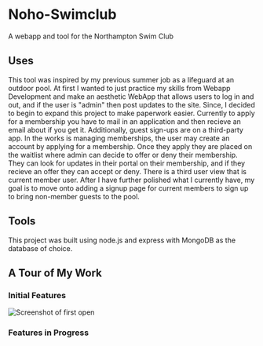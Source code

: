 # Noho-Swimclub
A webapp and tool for the Northampton Swim Club

## Uses
This tool was inspired by my previous summer job as a lifeguard at an outdoor pool. At first I wanted to just practice my skills from Webapp Development and make an aesthetic WebApp that allows users to log in and out, and if the user is "admin" then post updates to the site. Since, I decided to begin to expand this project to make paperwork easier. Currently to apply for a membership you have to mail in an application and then recieve an email about if you get it. Additionally, guest sign-ups are on a third-party app. In the works is managing memberships, the user may create an account by applying for a membership. Once they apply they are placed on the waitlist where admin can decide to offer or deny their membership. They can look for updates in their portal on their membership, and if they recieve an offer they can accept or deny. There is a third user view that is current member user. After I have further polished what I currently have, my goal is to move onto adding a signup page for current members to sign up to bring non-member guests to the pool. 

## Tools
This project was built using node.js and express with MongoDB as the database of choice. 

## A Tour of My Work

### Initial Features

![Screenshot of first open](scImages/FirstLook.png)

### Features in Progress
